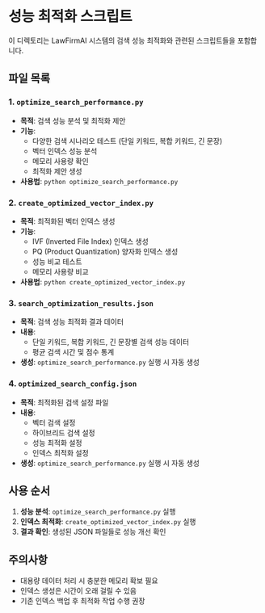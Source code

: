 # 성능 최적화 스크립트

이 디렉토리는 LawFirmAI 시스템의 검색 성능 최적화와 관련된 스크립트들을 포함합니다.

## 파일 목록

### 1. `optimize_search_performance.py`
- **목적**: 검색 성능 분석 및 최적화 제안
- **기능**: 
  - 다양한 검색 시나리오 테스트 (단일 키워드, 복합 키워드, 긴 문장)
  - 벡터 인덱스 성능 분석
  - 메모리 사용량 확인
  - 최적화 제안 생성
- **사용법**: `python optimize_search_performance.py`

### 2. `create_optimized_vector_index.py`
- **목적**: 최적화된 벡터 인덱스 생성
- **기능**:
  - IVF (Inverted File Index) 인덱스 생성
  - PQ (Product Quantization) 양자화 인덱스 생성
  - 성능 비교 테스트
  - 메모리 사용량 비교
- **사용법**: `python create_optimized_vector_index.py`

### 3. `search_optimization_results.json`
- **목적**: 검색 성능 최적화 결과 데이터
- **내용**: 
  - 단일 키워드, 복합 키워드, 긴 문장별 검색 성능 데이터
  - 평균 검색 시간 및 점수 통계
- **생성**: `optimize_search_performance.py` 실행 시 자동 생성

### 4. `optimized_search_config.json`
- **목적**: 최적화된 검색 설정 파일
- **내용**:
  - 벡터 검색 설정
  - 하이브리드 검색 설정
  - 성능 최적화 설정
  - 인덱스 최적화 설정
- **생성**: `optimize_search_performance.py` 실행 시 자동 생성

## 사용 순서

1. **성능 분석**: `optimize_search_performance.py` 실행
2. **인덱스 최적화**: `create_optimized_vector_index.py` 실행
3. **결과 확인**: 생성된 JSON 파일들로 성능 개선 확인

## 주의사항

- 대용량 데이터 처리 시 충분한 메모리 확보 필요
- 인덱스 생성은 시간이 오래 걸릴 수 있음
- 기존 인덱스 백업 후 최적화 작업 수행 권장
